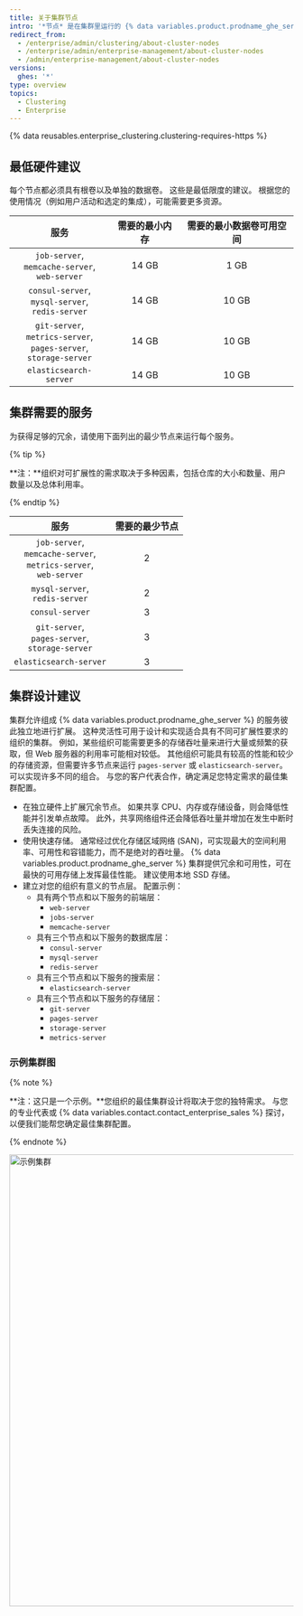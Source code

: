 ```yaml
---
title: 关于集群节点
intro: '*节点* 是在集群里运行的 {% data variables.product.prodname_ghe_server %} 实例。 每个节点都运行一组服务，这些服务将提供给集群，最终提供给用户。'
redirect_from:
  - /enterprise/admin/clustering/about-cluster-nodes
  - /enterprise/admin/enterprise-management/about-cluster-nodes
  - /admin/enterprise-management/about-cluster-nodes
versions:
  ghes: '*'
type: overview
topics:
  - Clustering
  - Enterprise
---
```


{% data reusables.enterprise_clustering.clustering-requires-https %}

## 最低硬件建议
每个节点都必须具有根卷以及单独的数据卷。 这些是最低限度的建议。 根据您的使用情况（例如用户活动和选定的集成），可能需要更多资源。

|                                               服务                                               | 需要的最小内存 | 需要的最小数据卷可用空间 |
|:----------------------------------------------------------------------------------------------:|:-------:|:------------:|
|               `job-server`,<br/>`memcache-server`,<br/>`web-server`                |  14 GB  |     1 GB     |
|              `consul-server`,<br/>`mysql-server`,<br/>`redis-server`               |  14 GB  |    10 GB     |
| `git-server`,<br/>`metrics-server`,<br/>`pages-server`,<br/>`storage-server` |  14 GB  |    10 GB     |
|                                     `elasticsearch-server`                                     |  14 GB  |    10 GB     |

## 集群需要的服务
为获得足够的冗余，请使用下面列出的最少节点来运行每个服务。

{% tip %}

**注：**组织对可扩展性的需求取决于多种因素，包括仓库的大小和数量、用户数量以及总体利用率。

{% endtip %}

|                                              服务                                               | 需要的最少节点 |
|:---------------------------------------------------------------------------------------------:|:-------:|
| `job-server`,<br/>`memcache-server`,<br/>`metrics-server`,<br/>`web-server` |    2    |
|                           `mysql-server`,<br/>`redis-server`                            |    2    |
|                                        `consul-server`                                        |    3    |
|              `git-server`,<br/>`pages-server`,<br/>`storage-server`               |    3    |
|                                    `elasticsearch-server`                                     |    3    |

## 集群设计建议

集群允许组成 {% data variables.product.prodname_ghe_server %} 的服务彼此独立地进行扩展。 这种灵活性可用于设计和实现适合具有不同可扩展性要求的组织的集群。 例如，某些组织可能需要更多的存储吞吐量来进行大量或频繁的获取，但 Web 服务器的利用率可能相对较低。 其他组织可能具有较高的性能和较少的存储资源，但需要许多节点来运行 `pages-server` 或 `elasticsearch-server`。 可以实现许多不同的组合。 与您的客户代表合作，确定满足您特定需求的最佳集群配置。

- 在独立硬件上扩展冗余节点。 如果共享 CPU、内存或存储设备，则会降低性能并引发单点故障。 此外，共享网络组件还会降低吞吐量并增加在发生中断时丢失连接的风险。
- 使用快速存储。 通常经过优化存储区域网络 (SAN)，可实现最大的空间利用率、可用性和容错能力，而不是绝对的吞吐量。 {% data variables.product.prodname_ghe_server %} 集群提供冗余和可用性，可在最快的可用存储上发挥最佳性能。 建议使用本地 SSD 存储。
- 建立对您的组织有意义的节点层。 配置示例：
  - 具有两个节点和以下服务的前端层：
    - `web-server`
    - `jobs-server`
    - `memcache-server`
  - 具有三个节点和以下服务的数据库层：
    - `consul-server`
    - `mysql-server`
    - `redis-server`
  - 具有三个节点和以下服务的搜索层：
    - `elasticsearch-server`
  - 具有三个节点和以下服务的存储层：
    - `git-server`
    - `pages-server`
    - `storage-server`
    - `metrics-server`

### 示例集群图
{% note %}

**注：这只是一个示例。**您组织的最佳集群设计将取决于您的独特需求。 与您的专业代表或 {% data variables.contact.contact_enterprise_sales %} 探讨，以便我们能帮您确定最佳集群配置。

{% endnote %}

<img src="/assets/images/enterprise/cluster/cluster-diagram.png" alt="示例集群" style="width: 800px;border:0" />
